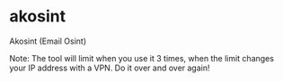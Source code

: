 # akosint
Akosint (Email Osint)

Note:
The tool will limit when you use it 3 times, when the limit changes your IP address with a VPN. Do it over and over again!
